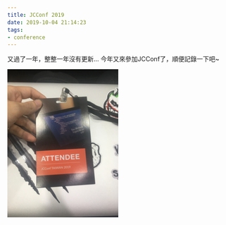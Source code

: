 ```yaml
---
title: JCConf 2019
date: 2019-10-04 21:14:23
tags:
- conference
---
```


又過了一年，整整一年沒有更新...
今年又來參加JCConf了，順便記錄一下吧~

<img src="/images/jcconf-2019-001.png" width="50%" height="50%" alt="img1"/>
